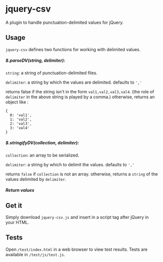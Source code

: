 # jquery-csv
A plugin to handle punctuation-delimited values for jQuery.

## Usage

`jquery-csv` defines two functions for working with delimited values.

##### $.parseDV(string, delimiter):  
`string`: a string of punctuation-delimited files.

`delimiter`: a string by which the values are delimited. defaults to `','`

returns false if the string isn't in the form `val1,val2,val3,val4`. (the role of `delimiter` in the above string is played by a comma.) otherwise, returns an object like
:

    {
      0: 'val1',
      1: 'val2',
      2: 'val3',
      3: 'val4'
    }

##### $.stringifyDV(collection, delimiter):

`collection`: an array to be serialized.

`delimiter`: a string by which to delimit the values. defaults to `','`

returns `false` if `collection` is not an array. otherwise, returns a `string` of the values delimited by `delimiter`.

##### Return values

## Get it

Simply download `jquery-csv.js` and insert in a script tag after jQuery in your HTML.

## Tests

Open `/test/index.html` in a web browser to view test results. Tests are available in `/test/js/test.js`.
